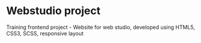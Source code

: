 # Webstudio project

Training frontend project - Website for web studio, developed using HTML5, CSS3, SCSS, responsive layout
